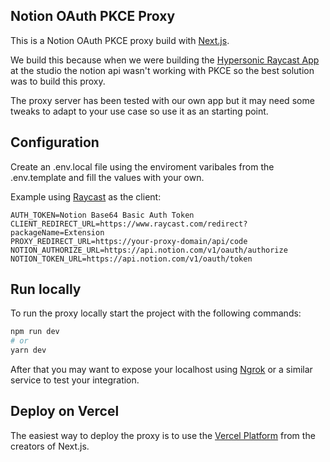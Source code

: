 ## Notion OAuth PKCE Proxy

This is a Notion OAuth PKCE proxy build with [Next.js](https://nextjs.org).

We build this because when we were building the [Hypersonic Raycast App](https://hypersonic.run) at the studio the notion api wasn't working with PKCE so the best solution was to build this proxy.

The proxy server has been tested with our own app but it may need some tweaks to adapt to your use case so use it as an starting point.

## Configuration

Create an .env.local file using the enviroment varibales from the .env.template and fill the values with your own.

Example using [Raycast](https://www.raycast.com) as the client:

```
AUTH_TOKEN=Notion Base64 Basic Auth Token
CLIENT_REDIRECT_URL=https://www.raycast.com/redirect?packageName=Extension
PROXY_REDIRECT_URL=https://your-proxy-domain/api/code
NOTION_AUTHORIZE_URL=https://api.notion.com/v1/oauth/authorize
NOTION_TOKEN_URL=https://api.notion.com/v1/oauth/token
```

## Run locally

To run the proxy locally start the project with the following commands:

```bash
npm run dev
# or
yarn dev
```

After that you may want to expose your localhost using [Ngrok](https://ngrok.com) or a similar service to test your integration.

## Deploy on Vercel

The easiest way to deploy the proxy is to use the [Vercel Platform](https://vercel.com) from the creators of Next.js.
